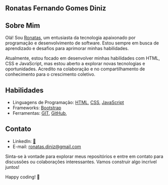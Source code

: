 
## Ronatas Fernando Gomes Diniz

## Sobre Mim

Olá! Sou [Ronatas](https://www.linkedin.com/in/ronatas-fernando-diniz-17020514a/), um entusiasta da tecnologia apaixonado por programação e desenvolvimento de software. Estou sempre em busca de aprendizado e desafios para aprimorar minhas habilidades.

Atualmente, estou focado em desenvolver minhas habilidades com HTML, CSS e JavaScript, mas estou aberto a explorar novas tecnologias e oportunidades. Acredito na colaboração e no compartilhamento de conhecimento para o crescimento coletivo.

## Habilidades

- Linguagens de Programação: [HTML](https://pt.wikipedia.org/wiki/HTML), [CSS](https://pt.wikipedia.org/wiki/Cascading_Style_Sheets), [JavaScript](https://pt.wikipedia.org/wiki/JavaScript)
- Frameworks: [Bootstrap](https://pt.wikipedia.org/wiki/Bootstrap_(framework_front-end))
- Ferramentas: [GIT](https://git-scm.com/), [GitHub](https://github.com/Ronatas),

## Contato

- LinkedIn: [🔗]((https://www.linkedin.com/in/ronatas-fernando-diniz-17020514a/))
- E-mail: ronatas.diniz@gmail.com

Sinta-se à vontade para explorar meus repositórios e entre em contato para discussões ou colaborações interessantes. Vamos construir algo incrível juntos!

Happy coding! 🚀
